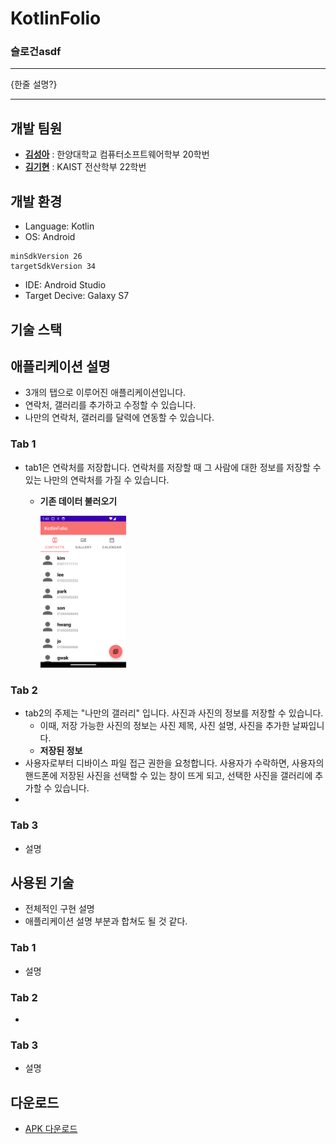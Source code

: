 # KotlinFolio

### 슬로건asdf

***
{한줄 설명?}
***


## 개발 팀원

- **[김성아](https://github.com/kimseongah)** : 한양대학교 컴퓨터소프트웨어학부 20학번
- **[김기현](https://github.com/surface03)** : KAIST 전산학부 22학번

## 개발 환경
- Language: Kotlin
- OS: Android

```
minSdkVersion 26
targetSdkVersion 34
```

- IDE: Android Studio
- Target Decive: Galaxy S7

## 기술 스택


## 애플리케이션 설명

- 3개의 탭으로 이루어진 애플리케이션입니다.
- 연락처, 갤러리를 추가하고 수정할 수 있습니다.
- 나만의 연락처, 갤러리를 달력에 연동할 수 있습니다.


### Tab 1
- tab1은 연락처를 저장합니다. 연락처를 저장할 때 그 사람에 대한 정보를 저장할 수 있는 나만의 연락처를 가질 수 있습니다.
    - **기존 데이터 불러오기**
        
        <img src='./images/contact_main.png' width="30%">

### Tab 2
- tab2의 주제는 "나만의 갤러리" 입니다. 사진과 사진의 정보를 저장할 수 있습니다. 
  - 이때, 저장 가능한 사진의 정보는 사진 제목, 사진 설명, 사진을 추가한 날짜입니다.
  - **저장된 정보**
- 사용자로부터 디바이스 파일 접근 권한을 요청합니다. 사용자가 수락하면, 사용자의 핸드폰에 저장된 사진을 선택할 수 있는 창이 뜨게 되고, 선택한 사진을 갤러리에 추가할 수 있습니다.
- 

### Tab 3
- 설명


## 사용된 기술
- 전체적인 구현 설명
- 애플리케이션 설명 부분과 합쳐도 될 것 같다.
### Tab 1
- 설명
### Tab 2
- 
### Tab 3
- 설명


## 다운로드

- [APK 다운로드](https://www.google.com)
